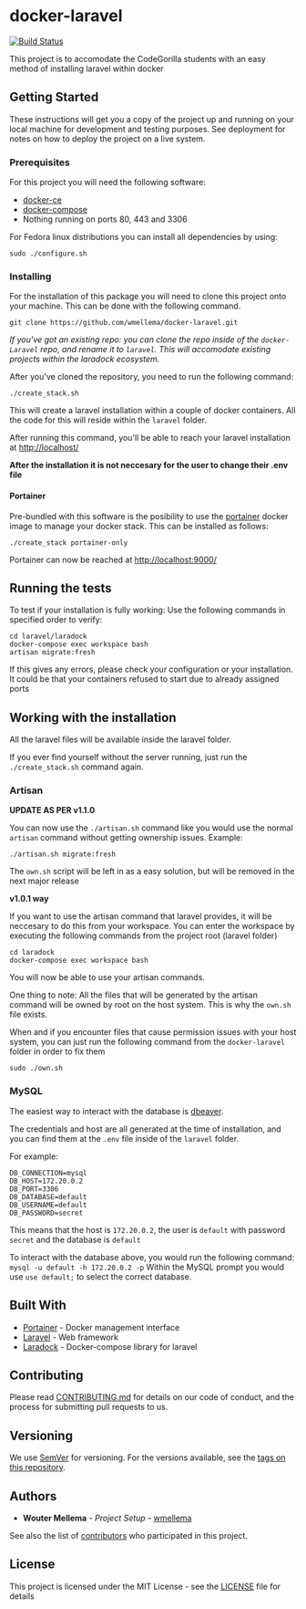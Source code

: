 # docker-laravel
[![Build Status](https://travis-ci.org/wmellema/docker-laravel.svg?branch=master)](https://travis-ci.org/wmellema/docker-laravel)

This project is to accomodate the CodeGorilla students with an easy method of installing laravel within docker

## Getting Started

These instructions will get you a copy of the project up and running on your local machine for development and testing purposes. See deployment for notes on how to deploy the project on a live system.

### Prerequisites

For this project you will need the following software:
* [docker-ce](https://www.docker.com/community-edition)
* [docker-compose](https://docs.docker.com/compose/)
* Nothing running on ports 80, 443 and 3306

For Fedora linux distributions you can install all dependencies by using:
```
sudo ./configure.sh
```

### Installing

For the installation of this package you will need to clone this project onto your machine. This can be done with the following command.

```
git clone https://github.com/wmellema/docker-laravel.git
```

*If you've got an existing repo: you can clone the repo inside of the `docker-Laravel` repo, and rename it to `laravel`. This will accomodate existing projects within the laradock ecosystem.*

After you've cloned the repository, you need to run the following command:

```
./create_stack.sh
```
This will create a laravel installation within a couple of docker containers. All the code for this will reside within the `laravel` folder.

After running this command, you'll be able to reach your laravel installation at [http://localhost/](http://localhost/)

**After the installation it is not neccesary for the user to change their .env file**

#### Portainer

Pre-bundled with this software is the posibility to use the [portainer](https://portainer.io/) docker image to manage your docker stack. This can be installed as follows:
```
./create_stack portainer-only
```
Portainer can now be reached at [http://localhost:9000/](http://localhost:9000)



## Running the tests

To test if your installation is fully working: Use the following commands in specified order to verify:
```
cd laravel/laradock
docker-compose exec workspace bash
artisan migrate:fresh
```
If this gives any errors, please check your configuration or your installation. It could be that your containers refused to start due to already assigned ports

## Working with the installation

All the laravel files will be available inside the laravel folder.

If you ever find yourself without the server running, just run the `./create_stack.sh` command again.

### Artisan

**UPDATE AS PER v1.1.0**

You can now use the `./artisan.sh` command like you would use the normal `artisan` command without getting ownership issues. Example:

```
./artisan.sh migrate:fresh
```

The `own.sh` script will be left in as a easy solution, but will be removed in the next major release

**v1.0.1 way**

If you want to use the artisan command that laravel provides, it will be neccesary to do this from your workspace. You can enter the workspace by executing the following commands from the project root (laravel folder)
```
cd laradock
docker-compose exec workspace bash
```

You will now be able to use your artisan commands.

One thing to note: All the files that will be generated by the artisan command will be owned by root on the host system. This is why the `own.sh` file exists.

When and if you encounter files that cause permission issues with your host system, you can just run the following command from the `docker-laravel` folder in order to fix them

```
sudo ./own.sh
```


### MySQL

The easiest way to interact with the database is [dbeaver](https://dbeaver.jkiss.org/).

The credentials and host are all generated at the time of installation, and you can find them at the `.env` file inside of the `laravel` folder.

For example:
```
DB_CONNECTION=mysql
DB_HOST=172.20.0.2
DB_PORT=3306
DB_DATABASE=default
DB_USERNAME=default
DB_PASSWORD=secret
```

This means that the host is `172.20.0.2`, the user is `default` with password `secret` and the database is `default`

To interact with the database above, you would run the following command:
`mysql -u default -h 172.20.0.2 -p`
Within the MySQL prompt you would use `use default;` to select the correct database.

## Built With

* [Portainer](https://portainer.io/) - Docker management interface
* [Laravel](https://github.com/laravel/laravel) - Web framework
* [Laradock](https://github.com/laradock/laradock) - Docker-compose library for laravel

## Contributing

Please read [CONTRIBUTING.md](https://gist.github.com/PurpleBooth/b24679402957c63ec426) for details on our code of conduct, and the process for submitting pull requests to us.

## Versioning

We use [SemVer](http://semver.org/) for versioning. For the versions available, see the [tags on this repository](https://github.com/wmellema/docker-laravel/tags).

## Authors

* **Wouter Mellema** - *Project Setup* - [wmellema](https://github.com/wmellema)

See also the list of [contributors](https://github.com/wmellema/docker-laravel/contributors) who participated in this project.

## License

This project is licensed under the MIT License - see the [LICENSE](LICENSE) file for details
